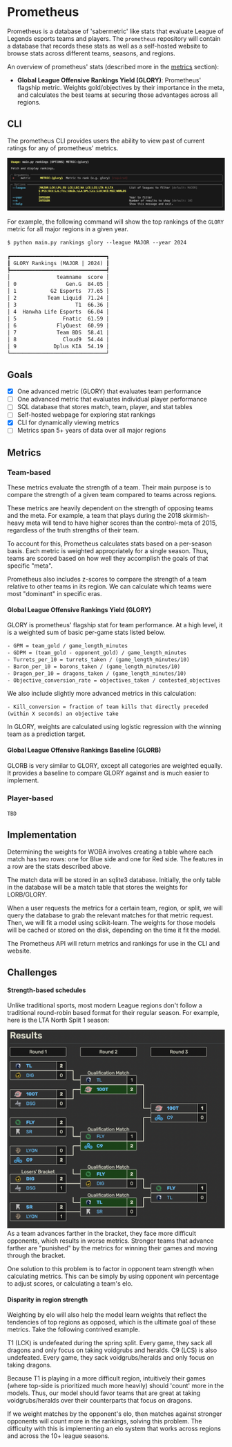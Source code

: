 # Prometheus

Prometheus is a database of 'sabermetric' like stats that evaluate League of Legends esports teams and players. The `prometheus` repository will contain a database that records these stats as well as a self-hosted website to browse stats across different teams, seasons, and regions.

An overview of prometheus' stats (described more in the [metrics](#metrics) section):
- **Global League Offensive Rankings Yield (GLORY)**: Prometheus' flagship metric. Weights gold/objectives by their importance in the meta, and calculates the best teams at securing those advantages across all regions.
## CLI
The prometheus CLI provides users the ability to view past of current ratings for any of prometheus' metrics.

![Rankings CLI help message](./docs/images/cli_rankings.png)

For example, the following command will show the top rankings of the `GLORY` metric for all major regions in a given year.

```
$ python main.py rankings glory --league MAJOR --year 2024

┏━━━━━━━━━━━━━━━━━━━━━━━━━━━━━━━┓
┃ GLORY Rankings (MAJOR | 2024) ┃
┡━━━━━━━━━━━━━━━━━━━━━━━━━━━━━━━┩
│               teamname  score │
│ 0                Gen.G  84.05 │
│ 1           G2 Esports  77.65 │
│ 2          Team Liquid  71.24 │
│ 3                   T1  66.36 │
│ 4  Hanwha Life Esports  66.04 │
│ 5               Fnatic  61.59 │
│ 6             FlyQuest  60.99 │
│ 7             Team BDS  58.41 │
│ 8               Cloud9  54.44 │
│ 9            Dplus KIA  54.19 │
└───────────────────────────────┘
```

## Goals
- [x] One advanced metric (GLORY) that evaluates team performance
- [ ] One advanced metric that evaluates individual player performance
- [ ] SQL database that stores match, team, player, and stat tables
- [ ] Self-hosted webpage for exploring stat rankings
- [x] CLI for dynamically viewing metrics
- [ ] Metrics span 5+ years of data over all major regions
## Metrics
### Team-based
These metrics evaluate the strength of a team. Their main purpose is to compare the strength of a given team compared to teams across regions. 

These metrics are heavily dependent on the strength of opposing teams and the meta. For example, a team that plays during the 2018 skirmish-heavy meta will tend to have higher scores than the control-meta of 2015, regardless of the truth strengths of their team.

To account for this, Prometheus calculates stats based on a per-season basis. Each metric is weighted appropriately for a single season. Thus, teams are scored based on how well they accomplish the goals of that specific "meta". 

Prometheus also includes z-scores to compare the strength of a team relative to other teams in its region. We can calculate which teams were most "dominant" in specific eras. 
#### Global League Offensive Rankings Yield (GLORY)
GLORY is prometheus' flagship stat for team performance. At a high level, it is a weighted sum of basic per-game stats listed below.

```
- GPM = team_gold / game_length_minutes
- GDPM = (team_gold - opponent_gold) / game_length_minutes
- Turrets_per_10 = turrets_taken / (game_length_minutes/10)
- Baron_per_10 = barons_taken / (game_length_minutes/10)
- Dragon_per_10 = dragons_taken / (game_length_minutes/10)
- Objective_conversion_rate = objectives_taken / contested_objectives
```

We also include slightly more advanced metrics in this calculation:

```
- Kill_conversion = fraction of team kills that directly preceded (within X seconds) an objective take
```

In GLORY, weights are calculated using logistic regression with the winning team as a prediction target. 
#### Global League Offensive Rankings Baseline (GLORB)
GLORB is very similar to GLORY, except all categories are weighted equally. It provides a baseline to compare GLORY against and is much easier to implement.
### Player-based
`TBD`
## Implementation
Determining the weights for WOBA involves creating a table where each match has two rows: one for Blue side and one for Red side. The features in a row are the stats described above.

The match data will be stored in an sqlite3 database. Initially, the only table in the database will be a match table that stores the weights for LORB/GLORY. 

When a user requests the metrics for a certain team, region, or split, we will query the database to grab the relevant matches for that metric request. Then, we will fit a model using scikit-learn. The weights for those models will be cached or stored on the disk, depending on the time it fit the model. 

The Prometheus API will return metrics and rankings for use in the CLI and website.
## Challenges
#### Strength-based schedules
Unlike traditional sports, most modern League regions don't follow a traditional round-robin based format for their regular season. For example, here is the LTA North Split 1 season: 

![LTA North playoffs](./docs/images/playoffs.png)
As a team advances farther in the bracket, they face more difficult opponents, which results in worse metrics. Stronger teams that advance farther are "punished" by the metrics for winning their games and moving through the bracket. 

One solution to this problem is to factor in opponent team strength when calculating metrics. This can be simply by using opponent win percentage to adjust scores, or calculating a team's elo. 
#### Disparity in region strength
Weighting by elo will also help the model learn weights that reflect the tendencies of top regions as opposed, which is the ultimate goal of these metrics. Take the following contrived example.

T1 (LCK) is undefeated during the spring split. Every game, they sack all dragons and only focus on taking voidgrubs and heralds. C9 (LCS) is also undefeated. Every game, they sack voidgrubs/heralds and only focus on taking dragons.

Because T1 is playing in a more difficult region, intuitively their games (where top-side is prioritized much more heavily) should 'count' more in the models. Thus, our model should favor teams that are great at taking voidgrubs/heralds over their counterparts that focus on dragons. 

If we weight matches by the opponent's elo, then matches against stronger opponents will count more in the rankings, solving this problem. The difficulty with this is implementing an elo system that works across regions and across the 10+ league seasons.